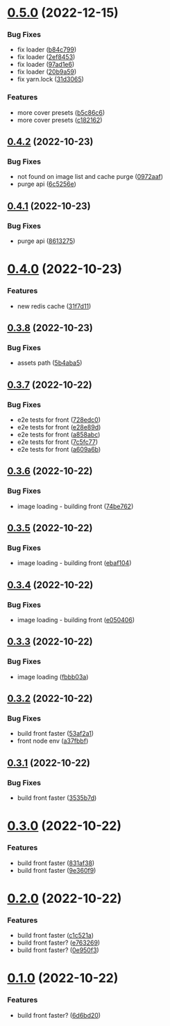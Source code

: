 # [0.5.0](https://github.com/aldor007/mkaciuba/compare/photos-0.4.2...photos-0.5.0) (2022-12-15)


### Bug Fixes

* fix loader ([b84c799](https://github.com/aldor007/mkaciuba/commit/b84c7998d8c934811252958e234b7cc4de696e21))
* fix loader ([2ef8453](https://github.com/aldor007/mkaciuba/commit/2ef8453714eb4618590aafaa168332968ce33994))
* fix loader ([97ad1e6](https://github.com/aldor007/mkaciuba/commit/97ad1e6af0d6874d1a143ad1c54274febc3ca193))
* fix loader ([20b9a59](https://github.com/aldor007/mkaciuba/commit/20b9a59ed61ac00460e742c51074a03c72a533dc))
* fix yarn.lock ([31d3065](https://github.com/aldor007/mkaciuba/commit/31d306574abe13a8e1cf016028319ef90787ec81))


### Features

* more cover presets ([b5c86c6](https://github.com/aldor007/mkaciuba/commit/b5c86c632bf33a33d53e85e4f757761319c6f721))
* more cover presets ([c182162](https://github.com/aldor007/mkaciuba/commit/c182162339d699d760971e0bfb15ca95b3845fa3))

## [0.4.2](https://github.com/aldor007/mkaciuba/compare/photos-0.4.1...photos-0.4.2) (2022-10-23)


### Bug Fixes

* not found on image list and cache purge ([0972aaf](https://github.com/aldor007/mkaciuba/commit/0972aafdce4ea99722598fce3cf60b6b36977c5a))
* purge api ([6c5256e](https://github.com/aldor007/mkaciuba/commit/6c5256e92c2cc65f502a01428e0d1be5b0a41964))

## [0.4.1](https://github.com/aldor007/mkaciuba/compare/photos-0.4.0...photos-0.4.1) (2022-10-23)


### Bug Fixes

* purge api ([8613275](https://github.com/aldor007/mkaciuba/commit/8613275b3bf998440d12f29635616ebcb5cb7392))

# [0.4.0](https://github.com/aldor007/mkaciuba/compare/photos-0.3.8...photos-0.4.0) (2022-10-23)


### Features

* new redis cache ([31f7d11](https://github.com/aldor007/mkaciuba/commit/31f7d11f28dac2ab49c9304ddcad2153ea849e18))

## [0.3.8](https://github.com/aldor007/mkaciuba/compare/photos-0.3.7...photos-0.3.8) (2022-10-23)


### Bug Fixes

* assets path ([5b4aba5](https://github.com/aldor007/mkaciuba/commit/5b4aba5ec053ee8a0da20f89b64a83dd8664af92))

## [0.3.7](https://github.com/aldor007/mkaciuba/compare/photos-0.3.6...photos-0.3.7) (2022-10-22)


### Bug Fixes

* e2e tests for front ([728edc0](https://github.com/aldor007/mkaciuba/commit/728edc0a886fb176fb82295f38ac7eef627e4edd))
* e2e tests for front ([e28e89d](https://github.com/aldor007/mkaciuba/commit/e28e89d01f205eab15b2a09ad22f7c691428b5b9))
* e2e tests for front ([a858abc](https://github.com/aldor007/mkaciuba/commit/a858abcf7a93918a7a0036e6c59850a8f79d9c74))
* e2e tests for front ([7c5fc77](https://github.com/aldor007/mkaciuba/commit/7c5fc77c522127830e06e832349d8cd672d3fd15))
* e2e tests for front ([a609a6b](https://github.com/aldor007/mkaciuba/commit/a609a6bffc21e5d0fdc69664d1d28de137d586e2))

## [0.3.6](https://github.com/aldor007/mkaciuba/compare/photos-0.3.5...photos-0.3.6) (2022-10-22)


### Bug Fixes

* image loading - building front ([74be762](https://github.com/aldor007/mkaciuba/commit/74be76242084df96ed3389ec3e02283892f1e0b8))

## [0.3.5](https://github.com/aldor007/mkaciuba/compare/photos-0.3.4...photos-0.3.5) (2022-10-22)


### Bug Fixes

* image loading - building front ([ebaf104](https://github.com/aldor007/mkaciuba/commit/ebaf104b2341ce1aecc90d51aa53ded4ec4a7532))

## [0.3.4](https://github.com/aldor007/mkaciuba/compare/photos-0.3.3...photos-0.3.4) (2022-10-22)


### Bug Fixes

* image loading - building front ([e050406](https://github.com/aldor007/mkaciuba/commit/e050406a139bc822dda6699cd90aa675090d38dc))

## [0.3.3](https://github.com/aldor007/mkaciuba/compare/photos-0.3.2...photos-0.3.3) (2022-10-22)


### Bug Fixes

* image loading ([fbbb03a](https://github.com/aldor007/mkaciuba/commit/fbbb03a396a244b79c778c0c7b6808d92330b5a7))

## [0.3.2](https://github.com/aldor007/mkaciuba/compare/photos-0.3.1...photos-0.3.2) (2022-10-22)


### Bug Fixes

* build front faster ([53af2a1](https://github.com/aldor007/mkaciuba/commit/53af2a166cf7bbb1c21591ee037870ad067b6652))
* front node env ([a37fbbf](https://github.com/aldor007/mkaciuba/commit/a37fbbfcf8e9a91387bee2e758e78378d96d5aff))

## [0.3.1](https://github.com/aldor007/mkaciuba/compare/photos-0.3.0...photos-0.3.1) (2022-10-22)


### Bug Fixes

* build front faster ([3535b7d](https://github.com/aldor007/mkaciuba/commit/3535b7d32db22bb2b18ed53f74d9e9de10d5a472))

# [0.3.0](https://github.com/aldor007/mkaciuba/compare/photos-0.2.0...photos-0.3.0) (2022-10-22)


### Features

* build front faster ([831af38](https://github.com/aldor007/mkaciuba/commit/831af3859a28352378c8b8976a7bc13bc49842a1))
* build front faster ([9e360f9](https://github.com/aldor007/mkaciuba/commit/9e360f99d7c1b3ac9b509f4e33310c23294b5bc1))

# [0.2.0](https://github.com/aldor007/mkaciuba/compare/photos-0.1.0...photos-0.2.0) (2022-10-22)


### Features

* build front faster ([c1c521a](https://github.com/aldor007/mkaciuba/commit/c1c521a26126a888eecc6dddbeec9e1d96410db5))
* build front faster? ([e763269](https://github.com/aldor007/mkaciuba/commit/e76326972f0aec09dda95d10e459f03d02af55b0))
* build front faster? ([0e950f3](https://github.com/aldor007/mkaciuba/commit/0e950f3bb03eb436ca81a45425f0fc42b1d133ff))

# [0.1.0](https://github.com/aldor007/mkaciuba/compare/photos-0.0.95...photos-0.1.0) (2022-10-22)


### Features

* build front faster? ([6d6bd20](https://github.com/aldor007/mkaciuba/commit/6d6bd20ef9b8365b4607f9748419ad61e202d9cb))
